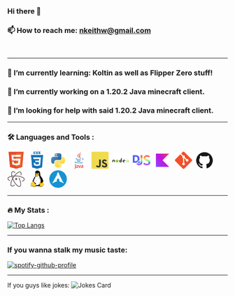 ### Hi there 👋
### 📫 How to reach me: nkeithw@gmail.com 
<img src="https://komarev.com/ghpvc/?username=nkeithw&style=flat-square&color=blue" alt=""/>

---

### 🌱 I’m currently learning: Koltin as well as Flipper Zero stuff!
### 🔭 I’m currently working on a 1.20.2 Java minecraft client.
### 🤔 I’m looking for help with said 1.20.2 Java minecraft client.

---

### :hammer_and_wrench: Languages and Tools :
<div>
  <img src="https://github.com/devicons/devicon/blob/master/icons/html5/html5-original.svg" title="HTML5" alt="HTML" width="40" height="40"/>&nbsp;
  <img src="https://github.com/devicons/devicon/blob/master/icons/css3/css3-plain-wordmark.svg"  title="CSS3" alt="CSS" width="40" height="40"/>&nbsp;
  <img src="https://github.com/devicons/devicon/blob/master/icons/python/python-original.svg" title="Python" alt="Python" width="40" height="40"/>&nbsp;
  <img src="https://github.com/devicons/devicon/blob/master/icons/java/java-original-wordmark.svg" title="Java" alt="Java" width="40" height="40"/>&nbsp;
  <img src="https://github.com/devicons/devicon/blob/master/icons/javascript/javascript-original.svg" title="JavaScript" alt="JavaScript" width="40" height="40"/>&nbsp;
  <img src="https://github.com/devicons/devicon/blob/master/icons/nodejs/nodejs-original-wordmark.svg" title="NodeJS" alt="NodeJS" width="40" height="40"/>&nbsp;
  <img src="https://github.com/devicons/devicon/blob/master/icons/discordjs/discordjs-original.svg" title="DiscodJS" alt="DiscordJS" width="40" height="40"/>&nbsp;
  <img src="https://github.com/devicons/devicon/blob/master/icons/kotlin/kotlin-original.svg" title="Koltin" alt="Koltin" width="40" height="40"/>&nbsp;
  <img src="https://github.com/devicons/devicon/blob/master/icons/git/git-original.svg" title="Git" alt="Git" width="40" height="40"/>&nbsp;
  <img src="https://github.com/devicons/devicon/blob/master/icons/github/github-original.svg" title="GitHub" alt="Github" width="40" height="40"/>&nbsp;
  <img src="https://github.com/devicons/devicon/blob/master/icons/atom/atom-original.svg"  title="Atom" alt="Atom" width="40" height="40"/>&nbsp;
  <img src="https://github.com/devicons/devicon/blob/master/icons/linux/linux-original.svg" title="Linux" alt="Linux" width="40" height="40"/>&nbsp;
  <img src="https://github.com/NKeithW/SVG/blob/main/SVG/Operating%20Systems/386451_arch%20linux_archlinux_icon.svg" title="Arch" alt="Arch" width="40" height="40"/>&nbsp;
</div>

---

### :fire: My Stats :
[![Top Langs](https://github-readme-stats.vercel.app/api/top-langs/?username=NKeithW&layout=compact&theme=vision-friendly-dark)](https://github.com/anuraghazra/github-readme-stats)

---

### If you wanna stalk my music taste:
[![spotify-github-profile](https://spotify-github-profile.vercel.app/api/view?uid=nkeithw&cover_image=true&theme=default&show_offline=false&background_color=5f08e2&interchange=true&bar_color=000000&bar_color_cover=false)](https://spotify-github-profile.vercel.app/api/view?uid=nkeithw&redirect=true)

---
If you guys like jokes:
<img src="https://readme-jokes.vercel.app/api?hideBorder" alt="Jokes Card" />

